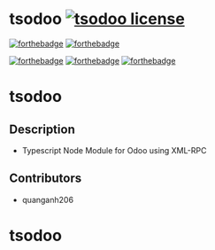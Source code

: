 # tsodoo [![tsodoo license](https://img.shields.io/github/license/xmobe-com/tsodoo)](https://github.com/xmobe-com/tsodoo)

[![forthebadge](https://forthebadge.com/images/badges/built-by-developers.svg)](https://quanganh206.github.io)
[![forthebadge](https://forthebadge.com/images/badges/built-with-love.svg)](https://xmobe.com)

[![forthebadge](https://forthebadge.com/images/badges/for-you.svg)](https://forthebadge.com)
[![forthebadge](https://forthebadge.com/images/badges/its-not-a-lie-if-you-believe-it.svg)](https://forthebadge.com)
[![forthebadge](https://forthebadge.com/images/badges/check-it-out.svg)](https://forthebadge.com)

# tsodoo

## Description
- Typescript Node Module for Odoo using XML-RPC

## Contributors
- quanganh206




# tsodoo
